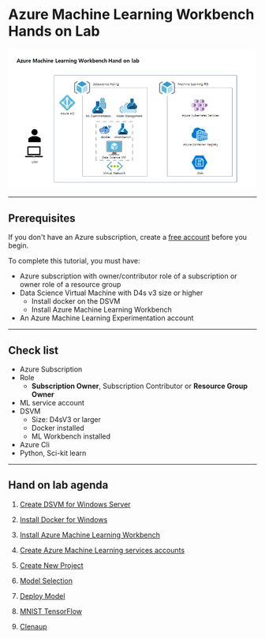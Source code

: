 # Azure Machine Learning Workbench Hands on Lab

![architecture](./images/arch00.00.png)

___


## Prerequisites

If you don't have an Azure subscription, create a [free account](https://azure.microsoft.com/free/?WT.mc_id=A261C142F) before you begin.

To complete this tutorial, you must have:
- Azure subscription with owner/contributor role of a subscription or owner role of a resource group
- Data Science Virtual Machine with D4s v3 size or higher 
    - Install docker on the DSVM
    - Install Azure Machine Learning Workbench 
- An Azure Machine Learning Experimentation account

___


## Check list

- Azure Subscription
- Role 
    - **Subscription Owner**, Subscription Contributor or **Resource Group Owner**
- ML service account
- DSVM 
    - Size: D4sV3 or larger
    - Docker installed
    - ML Workbench installed
- Azure Cli
- Python, Sci-kit learn

___


## Hand on lab agenda

1. <a href="https://github.com/xlegend1024/az-amlw-hol/blob/master/01.CreateDSVM.md" target="_blank">Create DSVM for Windows Server</a>

1. <a href="https://github.com/xlegend1024/az-amlw-hol/blob/master/02.InstallDocker.md" target="_blank">Install Docker for Windows</a>

1. <a href="https://github.com/xlegend1024/az-amlw-hol/blob/master/03.InstallAzureMLWorkbench.md" target="_blank">Install Azure Machine Learning Workbench</a>

1. <a href="https://github.com/xlegend1024/az-amlw-hol/blob/master/04.CreateAZMLServices.md" target="_blank">Create Azure Machine Learning services accounts</a>

1. <a href="https://github.com/xlegend1024/az-amlw-hol/blob/master/05.CreateNewProject.md" target="_blank">Create New Project</a>

1. <a href="https://github.com/xlegend1024/az-amlw-hol/blob/master/06.ModelSelection.md" target="_blank">Model Selection</a>

1. <a href="https://github.com/xlegend1024/az-amlw-hol/blob/master/07.DeployModel.md"  target="_blank">Deploy Model</a>

1. <a href="https://github.com/xlegend1024/az-amlw-hol/blob/master/08.MNIST_TensorFlow.md" target="_blank">MNIST TensorFlow</a>

1. <a href="https://github.com/xlegend1024/az-amlw-hol/blob/master/99.Cleanup.md" target="_blank">Clenaup</a>
